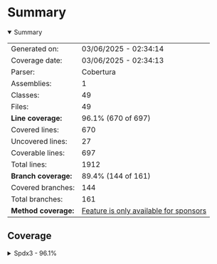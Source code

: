 # Summary
<details open><summary>Summary</summary>

|||
|:---|:---|
| Generated on: | 03/06/2025 - 02:34:14 |
| Coverage date: | 03/06/2025 - 02:34:13 |
| Parser: | Cobertura |
| Assemblies: | 1 |
| Classes: | 49 |
| Files: | 49 |
| **Line coverage:** | 96.1% (670 of 697) |
| Covered lines: | 670 |
| Uncovered lines: | 27 |
| Coverable lines: | 697 |
| Total lines: | 1912 |
| **Branch coverage:** | 89.4% (144 of 161) |
| Covered branches: | 144 |
| Total branches: | 161 |
| **Method coverage:** | [Feature is only available for sponsors](https://reportgenerator.io/pro) |

</details>

## Coverage
<details><summary>Spdx3 - 96.1%</summary>

|**Name**|**Line**|**Branch**|
|:---|---:|---:|
|**Spdx3**|**96.1%**|**89.4%**|
|Spdx3.Exceptions.Spdx3Exception|100%|100%|
|Spdx3.Exceptions.Spdx3SerializationException|0%||
|Spdx3.Exceptions.Spdx3ValidationException|100%||
|Spdx3.Model.BaseSpdxClass|100%|100%|
|Spdx3.Model.Build.Classes.Build|100%||
|Spdx3.Model.Core.Classes.Agent|100%||
|Spdx3.Model.Core.Classes.Annotation|100%||
|Spdx3.Model.Core.Classes.Artifact|100%||
|Spdx3.Model.Core.Classes.Bom|100%||
|Spdx3.Model.Core.Classes.Bundle|100%||
|Spdx3.Model.Core.Classes.CreationInfo|100%||
|Spdx3.Model.Core.Classes.DictionaryEntry|100%||
|Spdx3.Model.Core.Classes.Element|100%||
|Spdx3.Model.Core.Classes.ElementCollection|100%||
|Spdx3.Model.Core.Classes.ExternalIdentifier|100%||
|Spdx3.Model.Core.Classes.ExternalMap|100%||
|Spdx3.Model.Core.Classes.ExternalRef|100%||
|Spdx3.Model.Core.Classes.Hash|100%||
|Spdx3.Model.Core.Classes.IndividualElement|100%||
|Spdx3.Model.Core.Classes.IntegrityMethod|100%||
|Spdx3.Model.Core.Classes.LifecycleScopedRelationship|100%||
|Spdx3.Model.Core.Classes.NamespaceMap|100%||
|Spdx3.Model.Core.Classes.Organization|100%||
|Spdx3.Model.Core.Classes.PackageVerificationCode|100%||
|Spdx3.Model.Core.Classes.Person|100%||
|Spdx3.Model.Core.Classes.PositiveIntegerRange|100%|100%|
|Spdx3.Model.Core.Classes.Relationship|100%|100%|
|Spdx3.Model.Core.Classes.SoftwareAgent|100%||
|Spdx3.Model.Core.Classes.SpdxDocument|100%||
|Spdx3.Model.Core.Classes.Tool|100%||
|Spdx3.Model.Core.Individuals.NoAssertionElement|100%||
|Spdx3.Model.Core.Individuals.NoneElement|100%||
|Spdx3.Model.Core.Individuals.SpdxOrganization|100%||
|Spdx3.Model.Extension.Classes.CdxPropertiesExtension|100%|100%|
|Spdx3.Model.Extension.Classes.CdxPropertyEntry|100%||
|Spdx3.Model.Extension.Classes.Extension|100%||
|Spdx3.Model.SimpleLicensing.Classes.AnyLicenseInfo|100%||
|Spdx3.Model.SimpleLicensing.Classes.LicenseExpression|100%||
|Spdx3.Model.SimpleLicensing.Classes.SimpleLicensingText|100%||
|Spdx3.Model.Software.Classes.ContentIdentifier|100%||
|Spdx3.Model.Software.Classes.File|90.9%|83.3%|
|Spdx3.Model.Software.Classes.Package|100%||
|Spdx3.Model.Software.Classes.Sbom|100%||
|Spdx3.Model.Software.Classes.Snippet|100%|100%|
|Spdx3.Model.Software.Classes.SoftwareArtifact|100%||
|Spdx3.Serialization.SpdxObjectConverterFactory|100%||
|Spdx3.Serialization.SpdxObjectConvertor`1|87.8%|86%|
|Spdx3.Utility.SpdxIdFactory|100%||
|Spdx3.Utility.SpdxUtility|100%|100%|

</details>
